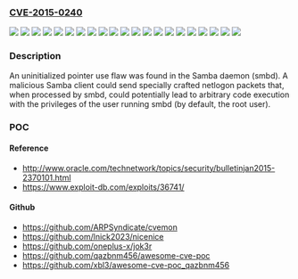 ### [CVE-2015-0240](https://cve.mitre.org/cgi-bin/cvename.cgi?name=CVE-2015-0240)
![](https://img.shields.io/static/v1?label=Product&message=Red%20Hat%20Enterprise%20Linux%205&color=blue)
![](https://img.shields.io/static/v1?label=Product&message=Red%20Hat%20Enterprise%20Linux%205.6%20Long%20Life&color=blue)
![](https://img.shields.io/static/v1?label=Product&message=Red%20Hat%20Enterprise%20Linux%205.9%20Extended%20Update%20Support&color=blue)
![](https://img.shields.io/static/v1?label=Product&message=Red%20Hat%20Enterprise%20Linux%206&color=blue)
![](https://img.shields.io/static/v1?label=Product&message=Red%20Hat%20Enterprise%20Linux%206.2%20Advanced%20Update%20Support&color=blue)
![](https://img.shields.io/static/v1?label=Product&message=Red%20Hat%20Enterprise%20Linux%206.4%20Extended%20Update%20Support&color=blue)
![](https://img.shields.io/static/v1?label=Product&message=Red%20Hat%20Enterprise%20Linux%206.5%20Extended%20Update%20Support&color=blue)
![](https://img.shields.io/static/v1?label=Product&message=Red%20Hat%20Enterprise%20Linux%207&color=blue)
![](https://img.shields.io/static/v1?label=Product&message=Red%20Hat%20Storage%202.1&color=blue)
![](https://img.shields.io/static/v1?label=Product&message=Red%20Hat%20Storage%203%20for%20RHEL%206&color=blue)
![](https://img.shields.io/static/v1?label=Version&message=!%200%3A3.5.10-119.el6_2%20&color=brighgreen)
![](https://img.shields.io/static/v1?label=Version&message=!%200%3A3.5.4-0.70.el5_6.4%20&color=brighgreen)
![](https://img.shields.io/static/v1?label=Version&message=!%200%3A3.6.23-9.el5_11%20&color=brighgreen)
![](https://img.shields.io/static/v1?label=Version&message=!%200%3A3.6.509-169.6.el6rhs%20&color=brighgreen)
![](https://img.shields.io/static/v1?label=Version&message=!%200%3A3.6.6-0.131.el5_9%20&color=brighgreen)
![](https://img.shields.io/static/v1?label=Version&message=!%200%3A3.6.9-151.el6_4.3%20&color=brighgreen)
![](https://img.shields.io/static/v1?label=Version&message=!%200%3A3.6.9-167.10.3.el6rhs%20&color=brighgreen)
![](https://img.shields.io/static/v1?label=Version&message=!%200%3A3.6.9-171.el6_5%20&color=brighgreen)
![](https://img.shields.io/static/v1?label=Version&message=!%200%3A4.0.0-66.el6_6.rc4%20&color=brighgreen)
![](https://img.shields.io/static/v1?label=Version&message=!%200%3A4.1.1-38.el7_0%20&color=brighgreen)
![](https://img.shields.io/static/v1?label=Vulnerability&message=Improper%20Restriction%20of%20Operations%20within%20the%20Bounds%20of%20a%20Memory%20Buffer&color=brighgreen)

### Description

An uninitialized pointer use flaw was found in the Samba daemon (smbd). A malicious Samba client could send specially crafted netlogon packets that, when processed by smbd, could potentially lead to arbitrary code execution with the privileges of the user running smbd (by default, the root user).

### POC

#### Reference
- http://www.oracle.com/technetwork/topics/security/bulletinjan2015-2370101.html
- https://www.exploit-db.com/exploits/36741/

#### Github
- https://github.com/ARPSyndicate/cvemon
- https://github.com/lnick2023/nicenice
- https://github.com/oneplus-x/jok3r
- https://github.com/qazbnm456/awesome-cve-poc
- https://github.com/xbl3/awesome-cve-poc_qazbnm456

